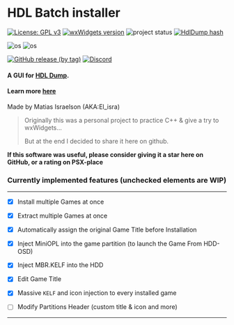 ﻿# HDL Batch installer


[![License: GPL v3](https://img.shields.io/badge/License-GPLv3-blue.svg)](https://www.gnu.org/licenses/gpl-3.0)
[![wxWidgets version](https://img.shields.io/badge/wxWidgets-3.0.5-blue)](https://www.wxwidgets.org/downloads/#v3.0.5)
![project status](https://img.shields.io/badge/Project%20status-Active-00cc22)
[![HdlDump hash](https://img.shields.io/endpoint?url=https%3A%2F%2Fraw.githubusercontent.com%2Fisrapps%2Fhdl-dump%2Fmaster%2Fendpoints%2FHDLBinst1.JSON)](https://github.com/israpps/hdl-dump)

![os](https://img.shields.io/badge/Windows-x64-green)
![os](https://img.shields.io/badge/Windows-x86-green)

[![GitHub release (by tag)](https://img.shields.io/github/downloads/israpps/HDL-Batch-installer/Latest/total?label=Downloads%20%5BLatest%5D)](https://github.com/israpps/HDL-Batch-installer/releases)
[![Discord](https://img.shields.io/discord/859508044340920370?label=HDLBinst%20server&logo=discord&logoColor=white)](https://discord.gg/wczxvrkZk6)

#### A GUI for [HDL Dump](https://github.com/israpps/hdl-dump).

#### Learn more [here](https://israpps.github.io/HDL-Batch-installer/)

 Made by Matias Israelson (AKA:El_isra)

> Originally this was a personal project to practice C++ & give a try to wxWidgets...
>
> But at the end I decided to share it here on github.


__If this software was useful, please consider giving it a star here on GitHub, or a rating on PSX-place__


### Currently implemented features (unchecked elements are WIP)

----

- [x] Install multiple Games at once
- [x] Extract multiple Games at once
- [x] Automatically assign the original Game Title before Installation
- [X] Inject MiniOPL into the game partition (to launch the Game From HDD-OSD)
- [X] Inject MBR.KELF into the HDD
- [x] Edit Game Title
- [x] Massive `KELF` and icon injection to every installed game
- [ ] Modify Partitions Header (custom title & icon and more)


---


